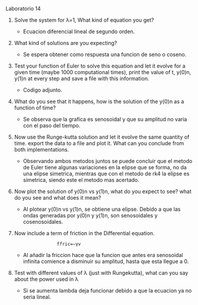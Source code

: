 Laboratorio 14

1. Solve the system for λ=1, What kind of equation you get?

   - Ecuacion diferencial lineal de segundo orden.

2. What kind of solutions are you expecting?

   - Se espera obtener como respuesta una funcion de seno o coseno.
  
3. Test your function of Euler to solve this equation and let it evolve for a given time (maybe 1000 computational times), print the value of t, y(0)n, y(1)n at every step and save a file with this information.

   - Codigo adjunto.

4. What do you see that it happens, how is the solution of the y(0)n as a function of time?

   - Se observa que la grafica es senosoidal y que su amplitud no varia con el paso del tiempo.
   
5. Now use the Runge-kutta solution and let it evolve the same quantity of time. export the data to a file and plot it. What can you conclude from both implementations.

   - Observando ambos metodos juntos se puede concluir que el metodo de Euler tiene algunas variaciones en la elipse que se forma, no da una elipse simetrica, mientras que con el metodo de rk4 la elipse es simetrica, siendo este el metodo mas acertado.

6. Now plot the solution of y(0)n vs y(1)n, what do you expect to see? what do you see and what does it mean?

   - Al plotear y(0)n vs y(1)n, se obtiene una elipse. Debido a que las ondas generadas por y(0)n y y(1)n, son senosoidales y cosenosoidales.

7. Now include a term of friction in the Differential equation.

                       ffric=−γv
                       
   - Al añadir la friccion hace que la funcion que antes era senosoidal infinita comience a disminuir su amplitud, hasta que esta llegue a 0.
                       
                       
8. Test with different values of λ (just with Rungekutta), what can you say about the power used in λ

   - Si se aumenta lambda deja funcionar debido a que la ecuacion ya no seria lineal. 
